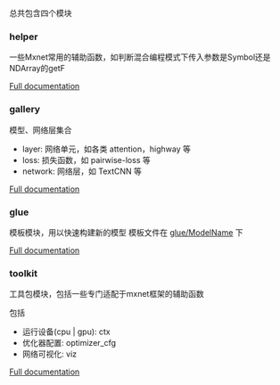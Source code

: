 总共包含四个模块

### helper
一些Mxnet常用的辅助函数，如判断混合编程模式下传入参数是Symbol还是NDArray的getF

[Full documentation](https://longling.readthedocs.io/zh/latest/submodule/ML/MxnetHelper/helper.html)

### gallery
模型、网络层集合

* layer: 网络单元，如各类 attention，highway 等
* loss: 损失函数，如 pairwise-loss 等
* network: 网络层，如 TextCNN 等

[Full documentation](https://longling.readthedocs.io/zh/latest/submodule/ML/MxnetHelper/toolkit.html)

### glue
模板模块，用以快速构建新的模型
模板文件在 [glue/ModelName](https://github.com/tswsxk/longling/tree/master/longling/ML/MxnetHelper/glue/ModelName) 下

[Full documentation](https://longling.readthedocs.io/zh/latest/submodule/ML/MxnetHelper/glue.html)

### toolkit
工具包模块，包括一些专门适配于mxnet框架的辅助函数

包括
* 运行设备(cpu | gpu): ctx
* 优化器配置: optimizer_cfg
* 网络可视化: viz

[Full documentation](https://longling.readthedocs.io/zh/latest/submodule/ML/MxnetHelper/gallery.html)
